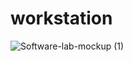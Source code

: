 # workstation

![Software-lab-mockup (1)](https://user-images.githubusercontent.com/49248645/207853110-6888916e-d7d0-4c79-9680-70cc75a0b800.png)
